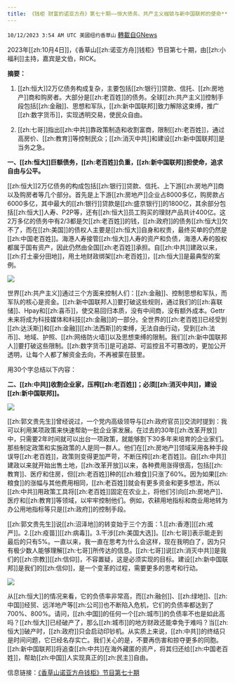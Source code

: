 ```yaml
---
title: 《钱柜 财富的诺亚方舟》第七十期——恒大债务、共产主义枷锁与新中国联邦的使命**
---
```

`10/12/2023 3:54 AM UTC 美國纽约香草山` [轉載自GNews](https://gnews.org/articles/1822090)

2023年[[zh:10月4日]]，《香草山[[zh:诺亚方舟]]钱柜》节目第七十期，由[[zh:小福利]]主持，嘉宾是文伯，RICK。

**摘要：**

1.  [[zh:恒大]]2万亿债务构成复杂，主要包括[[zh:银行]]贷款、信托、[[zh:房地产]]商和购房者。大部分是[[zh:老百姓]]的债务。全球[[zh:共产主义]]控制手段包括[[zh:金融]]、思想和军队，[[zh:新中国联邦]]致力解除这束缚，推广[[zh:数字货币]]，实现透明交易，使民众自由。

2. [[zh:七哥]]指出[[zh:中共]]靠政策制造和收割富商，限制[[zh:老百姓]]，通过高房价、[[zh:教育]]等控制民众；[[zh:消灭中共]]和建设[[zh:新中国联邦]]是当务之急。

**一、[[zh:恒大]]巨额债务，[[zh:老百姓]]负重，[[zh:新中国联邦]]担使命，追求自由与公平。**

[[zh:恒大]]2万亿债务的构成包括[[zh:银行]]贷款、信托、上下游[[zh:房地产]]商以及购房者等几个部分。首先是上下游[[zh:房地产]]企业占8000多亿，购房款占6000多亿，其中最大的[[zh:银行]]贷款是[[zh:盛京银行]]的1800亿，其余部分包括[[zh:恒大]]人寿、P2P等，还有[[zh:恒大]]员工购买的理财产品共计400亿。这2万多亿的债务中有2/3都是欠[[zh:老百姓]]的钱，[[zh:政府]]的债务[[zh:恒大]]欠不了，而在[[zh:美国]]的债权人主要是[[zh:恒大]]自身和权贵，最终买单的仍然是[[zh:中国老百姓]]。海港人寿接管[[zh:恒大]]人寿的资产和负债，海港人寿的股权都属于国有资产，因此仍然由全国[[zh:老百姓]]承担。自[[zh:中共]]建政以来，[[zh:打土豪分田地]]，用土地财政绑架[[zh:老百姓]]，[[zh:恒大]]是最典型的案例。

![](https://i.imgur.com/BIUNt4L.png)

世界[[zh:共产主义]]通过三个方面来控制人们：[[zh:金融]]、控制思想和军队，而军队的核心是资金。[[zh:新中国联邦人]]要打破这些规则，通过我们的[[zh:喜联储]]、Hpay和[[zh:喜币]]，使交易回归本质，没有中间商，没有额外成本。Gettr未来将成为科技媒体和科技[[zh:金融]]的一部分。全世界的[[zh:老百姓]]已经受到[[zh:达沃斯]]和[[zh:金融]][[zh:法西斯]]的束缚，无法自由行动，受到[[zh:法币]]、地域、护照、[[zh:网络防火墙]]以及思想束缚的限制。我们[[zh:新中国联邦人]]要打破这些限制。[[zh:数字货币]]是可追踪、可监控且不可篡改的，更加公开透明，让每个人都了解资金去向，不再被蒙在鼓里。

用30个字总结以下内容：

**二、[[zh:中共]]收割企业家，压榨[[zh:老百姓]]；必须[[zh:消灭中共]]，建设[[zh:新中国联邦]]。**

![](https://i.imgur.com/poJCKEw.png)

[[zh:郭文贵先生]]曾经说过，一个党内高级领导与[[zh:政府官员]]交流时提到：我可以利用某项政策来快速帮助一批企业家发展。在过去的30年[[zh:改革开放]]中，只需要2年时间就可以出台一项政策，就能够割下30多年来培育的企业家们。那些制定政策和实施政策的人是同一群人。他们在[[zh:房地产]]领域采用各种手段误导[[zh:老百姓]]，政策则变得更加严苛，不断压榨[[zh:老百姓]]。自[[zh:中共]]建政以来就开始出售土地，[[zh:改革开放]]以来，各种费用涨得很高，包括[[zh:教育]]、医疗和住房，但[[zh:老百姓]]种的[[zh:粮食]]只涨了60%。因为如果[[zh:粮食]]的涨幅与其他费用相同，[[zh:老百姓]]就会有更多资金和更多想法，所以[[zh:中共]]用政策工具将[[zh:老百姓]]固定在农业上，将他们引向[[zh:房地产]]、医疗和[[zh:教育]]等领域，以牢牢控制他们。例如，农耕用地指标和商业用地转为办公用地指标等只是[[zh:政府]]的控制手段。

[[zh:郭文贵先生]]说[[zh:沼泽地]]的转变始于三个方面：1.[[zh:香港]][[zh:戒严]]。2.[[zh:疫苗]][[zh:病毒]]。3.干涉[[zh:美国大选]]。[[zh:七哥]]表示能走到最后的只有5%。一直以来，我一直在思考为什么会这样，现在我明白了，因为只有极少数人能够理解[[zh:七哥]]所传达的信息。[[zh:七哥]]说[[zh:消灭中共]]是我们的[[zh:宗教]][[zh:信仰]]，不容置疑，这是必须实现的目标。建设[[zh:新中国联邦]]是我们的[[zh:信仰]]，是一个变革的过程，需要更多的思考和行动。

![](https://i.imgur.com/1B146JE.png)

从[[zh:恒大]]的情况来看，它的负债率非常高，而[[zh:融创]]、[[zh:绿地]]、[[zh:中国]]经贸、远洋地产等[[zh:公司]]也不断陷入危机，它们的负债率都达到了700%、800%。请问，[[zh:中国]]的任何一个[[zh:城市]]的负债率不也是如此高吗？[[zh:恒大]]已经破产了，那么[[zh:城市]]的地方财政还能幸免于难吗？当[[zh:恒大]]破产时，[[zh:政府]]只会启动印钞机。从实质上来说，[[zh:中共]]的终结只是时间问题，它已经名存实亡。我们关心的是，不要再伤害和掠夺更多的同胞。[[zh:新中国联邦]]将追查[[zh:中共]]在海外藏匿的资产，将其归还给[[zh:中国老百姓]]，帮助[[zh:中国]]人实现真正的[[zh:民主]]自由。

信息链接：[《香草山诺亚方舟钱柜》节目第七十期](https://gettr.com/streaming/p2s5hh16905)
